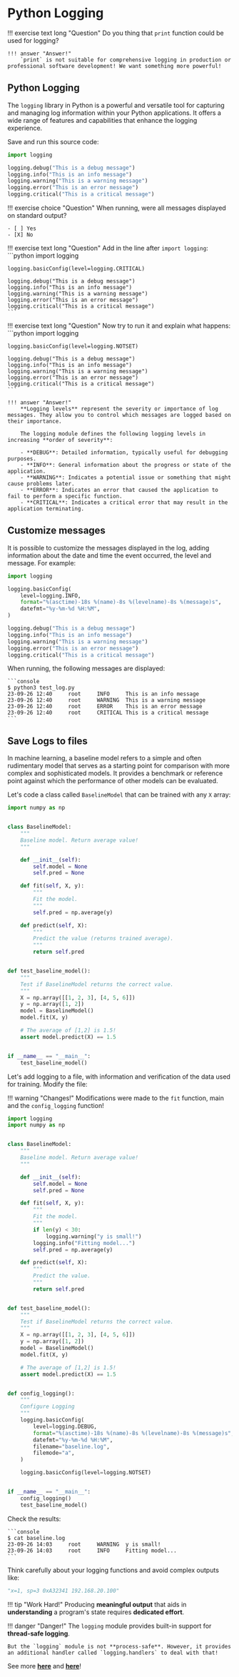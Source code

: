# Python Logging

!!! exercise text long "Question"
    Do you thing that `print` function could be used for logging?

    !!! answer "Answer!"
        `print` is not suitable for comprehensive logging in production or professional software development! We want something more powerful!

## Python Logging

The `logging` library in Python is a powerful and versatile tool for capturing and managing log information within your Python applications. It offers a wide range of features and capabilities that enhance the logging experience.

Save and run this source code:

```python
import logging

logging.debug("This is a debug message")
logging.info("This is an info message")
logging.warning("This is a warning message")
logging.error("This is an error message")
logging.critical("This is a critical message")
```

!!! exercise choice "Question"
    When running, were all messages displayed on standard output?

    - [ ] Yes
    - [X] No

!!! exercise text long "Question"
    Add in the line after `import logging`:
    ```python
    import logging

    logging.basicConfig(level=logging.CRITICAL)

    logging.debug("This is a debug message")
    logging.info("This is an info message")
    logging.warning("This is a warning message")
    logging.error("This is an error message")
    logging.critical("This is a critical message")
    ```

!!! exercise text long "Question"
    Now try to run it and explain what happens:
    ```python
    import logging

    logging.basicConfig(level=logging.NOTSET)

    logging.debug("This is a debug message")
    logging.info("This is an info message")
    logging.warning("This is a warning message")
    logging.error("This is an error message")
    logging.critical("This is a critical message")
    ```

    !!! answer "Answer!"
        **Logging levels** represent the severity or importance of log messages. They allow you to control which messages are logged based on their importance.

        The logging module defines the following logging levels in increasing **order of severity**:

        - **DEBUG**: Detailed information, typically useful for debugging purposes.
        - **INFO**: General information about the progress or state of the application.
        - **WARNING**: Indicates a potential issue or something that might cause problems later.
        - **ERROR**: Indicates an error that caused the application to fail to perform a specific function.
        - **CRITICAL**: Indicates a critical error that may result in the application terminating.

## Customize messages

It is possible to customize the messages displayed in the log, adding information about the date and time the event occurred, the level and message. For example:

```python
import logging

logging.basicConfig(
    level=logging.INFO,
    format="%(asctime)-18s %(name)-8s %(levelname)-8s %(message)s",
    datefmt="%y-%m-%d %H:%M",
)

logging.debug("This is a debug message")
logging.info("This is an info message")
logging.warning("This is a warning message")
logging.error("This is an error message")
logging.critical("This is a critical message")
```

When running, the following messages are displayed:

<p>
<div class="termy">

    ```console
    $ python3 test_log.py 
    23-09-26 12:40     root     INFO     This is an info message
    23-09-26 12:40     root     WARNING  This is a warning message
    23-09-26 12:40     root     ERROR    This is an error message
    23-09-26 12:40     root     CRITICAL This is a critical message
    ```

</div>
</p>

## Save Logs to files

In machine learning, a baseline model refers to a simple and often rudimentary model that serves as a starting point for comparison with more complex and sophisticated models. It provides a benchmark or reference point against which the performance of other models can be evaluated.

Let's code a class called `BaselineModel` that can be trained with any `X` array:

```python
import numpy as np


class BaselineModel:
    """
    Baseline model. Return average value!
    """

    def __init__(self):
        self.model = None
        self.pred = None

    def fit(self, X, y):
        """
        Fit the model.
        """
        self.pred = np.average(y)

    def predict(self, X):
        """
        Predict the value (returns trained average).
        """
        return self.pred


def test_baseline_model():
    """
    Test if BaselineModel returns the correct value.
    """
    X = np.array([[1, 2, 3], [4, 5, 6]])
    y = np.array([1, 2])
    model = BaselineModel()
    model.fit(X, y)

    # The average of [1,2] is 1.5!
    assert model.predict(X) == 1.5


if __name__ == "__main__":
    test_baseline_model()

```

Let's add logging to a file, with information and verification of the data used for training. Modify the file:

!!! warning "Changes!"
    Modifications were made to the `fit` function, main and the `config_logging` function!

```python
import logging
import numpy as np


class BaselineModel:
    """
    Baseline model. Return average value!
    """

    def __init__(self):
        self.model = None
        self.pred = None

    def fit(self, X, y):
        """
        Fit the model.
        """
        if len(y) < 30:
            logging.warning("y is small!")
        logging.info("Fitting model...")
        self.pred = np.average(y)

    def predict(self, X):
        """
        Predict the value.
        """
        return self.pred


def test_baseline_model():
    """
    Test if BaselineModel returns the correct value.
    """
    X = np.array([[1, 2, 3], [4, 5, 6]])
    y = np.array([1, 2])
    model = BaselineModel()
    model.fit(X, y)

    # The average of [1,2] is 1.5!
    assert model.predict(X) == 1.5


def config_logging():
    """
    Configure Logging
    """
    logging.basicConfig(
        level=logging.DEBUG,
        format="%(asctime)-18s %(name)-8s %(levelname)-8s %(message)s",
        datefmt="%y-%m-%d %H:%M",
        filename="baseline.log",
        filemode="a",
    )

    logging.basicConfig(level=logging.NOTSET)


if __name__ == "__main__":
    config_logging()
    test_baseline_model()

```

Check the results:

<p>
<div class="termy">

    ```console
    $ cat baseline.log 
    23-09-26 14:03     root     WARNING  y is small!
    23-09-26 14:03     root     INFO     Fitting model...
    ```

</div>
</p>

Think carefully about your logging functions and avoid complex outputs like:
```python
"x=1, sp=3 0xA32341 192.168.20.100"
```

!!! tip "Work Hard!"
    Producing **meaningful output** that aids in **understanding** a program's state requires **dedicated effort**.

!!! danger "Danger!"
    The `logging` module provides built-in support for **thread-safe logging**.

    But the `logging` module is not **process-safe**. However, it provides an additional handler called `logging.handlers` to deal with that!

See more [**here**](https://docs.python.org/3.10/howto/logging.html#logging-advanced-tutorial) and [**here**](https://docs.python.org/3.10/howto/logging-cookbook.html#logging-cookbook)!